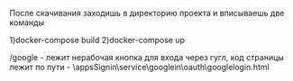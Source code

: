После скачивания заходишь в директорию проекта и вписываешь две команды

1)docker-compose build
2)docker-compose up

/google - лежит нерабочая кнопка для входа через гугл, код страницы лежит по пути - \appsSignin\service\googlein\oauth\googlelogin.html
